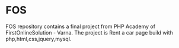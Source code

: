 # FOS
FOS repository contains a final project from PHP Academy of FirstOnlineSolution - Varna. The project is Rent a car page build with php,html,css,jquery,mysql.
